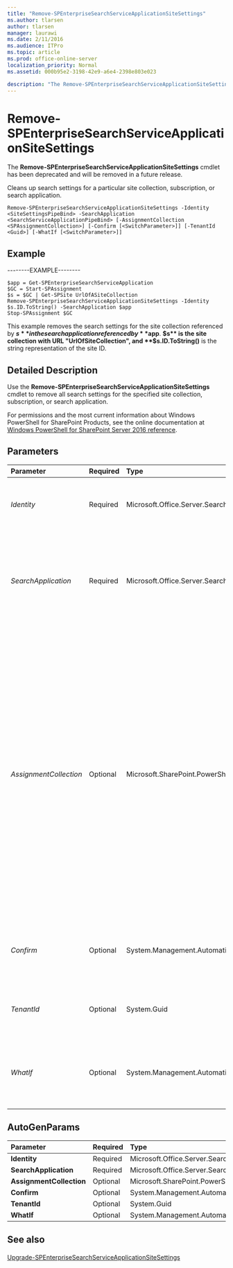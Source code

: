 ```yaml
---
title: "Remove-SPEnterpriseSearchServiceApplicationSiteSettings"
ms.author: tlarsen
author: tlarsen
manager: laurawi
ms.date: 2/11/2016
ms.audience: ITPro
ms.topic: article
ms.prod: office-online-server
localization_priority: Normal
ms.assetid: 000b95e2-3198-42e9-a6e4-2398e803e023

description: "The Remove-SPEnterpriseSearchServiceApplicationSiteSettings cmdlet has been deprecated and will be removed in a future release."
---
```


# Remove-SPEnterpriseSearchServiceApplicationSiteSettings

The **Remove-SPEnterpriseSearchServiceApplicationSiteSettings** cmdlet has been deprecated and will be removed in a future release. 
  
Cleans up search settings for a particular site collection, subscription, or search application.
  
```
Remove-SPEnterpriseSearchServiceApplicationSiteSettings -Identity <SiteSettingsPipeBind> -SearchApplication <SearchServiceApplicationPipeBind> [-AssignmentCollection <SPAssignmentCollection>] [-Confirm [<SwitchParameter>]] [-TenantId <Guid>] [-WhatIf [<SwitchParameter>]]

```

## Example

--------EXAMPLE--------
  
```
$app = Get-SPEnterpriseSearchServiceApplication
$GC = Start-SPAssignment
$s = $GC | Get-SPSite UrlOfASiteCollection
Remove-SPEnterpriseSearchServiceApplicationSiteSettings -Identity $s.ID.ToString() -SearchApplication $app
Stop-SPAssignment $GC
```

This example removes the search settings for the site collection referenced by **$s** in the search application referenced by **$app**. **$s** is the site collection with URL "UrlOfSiteCollection", and **$s.ID.ToString()** is the string representation of the site ID. 
  
## Detailed Description

Use the **Remove-SPEnterpriseSearchServiceApplicationSiteSettings** cmdlet to remove all search settings for the specified site collection, subscription, or search application. 
  
For permissions and the most current information about Windows PowerShell for SharePoint Products, see the online documentation at [Windows PowerShell for SharePoint Server 2016 reference](https://go.microsoft.com/fwlink/p/?LinkId=671715). 
  
## Parameters

|**Parameter**|**Required**|**Type**|**Description**|
|:-----|:-----|:-----|:-----|
| _Identity_ <br/> |Required  <br/> |Microsoft.Office.Server.Search.Cmdlet.SiteSettingsPipeBind  <br/> |Specifies the site collection to remove search settings from. The type must be a valid GUID, in the form 12345678-90ab-cdef-1234-567890bcdefgh.  <br/> |
| _SearchApplication_ <br/> |Required  <br/> |Microsoft.Office.Server.Search.Cmdlet.SearchServiceApplicationPipeBind  <br/> |Specifies the name of the search application. The type must be a valid GUID, in the form 12345678-90ab-cdef-1234-567890bcdefgh; a valid search application name (for example, SearchApp1); or an instance of a valid **SearchServiceApplication** object.  <br/> |
| _AssignmentCollection_ <br/> |Optional  <br/> |Microsoft.SharePoint.PowerShell.SPAssignmentCollection  <br/> |Manages objects for the purpose of proper disposal. Use of objects, such as **SPWeb** or **SPSite**, can use large amounts of memory and use of these objects in Windows PowerShell scripts requires proper memory management. Using the **SPAssignment** object, you can assign objects to a variable and dispose of the objects after they are needed to free up memory. When **SPWeb**, **SPSite**, or **SPSiteAdministration** objects are used, the objects are automatically disposed of if an assignment collection or the **Global** parameter is not used.  <br/> > [!NOTE]> When the **Global** parameter is used, all objects are contained in the global store. If objects are not immediately used, or disposed of by using the **Stop-SPAssignment** command, an out-of-memory scenario can occur.           |
| _Confirm_ <br/> |Optional  <br/> |System.Management.Automation.SwitchParameter  <br/> |Prompts you for confirmation before executing the command. For more information, type the following command: **get-help about_commonparameters** <br/> |
| _TenantId_ <br/> |Optional  <br/> |System.Guid  <br/> |Specifies the tenant from which to remove search settings. The type must be a valid GUID in the form 12345678-90ab-cdef-1234-567890bcdefgh.  <br/> |
| _WhatIf_ <br/> |Optional  <br/> |System.Management.Automation.SwitchParameter  <br/> |Displays a message that describes the effect of the command instead of executing the command. For more information, type the following command: **get-help about_commonparameters** <br/> |
   
## AutoGenParams

|**Parameter**|**Required**|**Type**|**Description**|
|:-----|:-----|:-----|:-----|
|**Identity** <br/> |Required  <br/> |Microsoft.Office.Server.Search.Cmdlet.SiteSettingsPipeBind  <br/> ||
|**SearchApplication** <br/> |Required  <br/> |Microsoft.Office.Server.Search.Cmdlet.SearchServiceApplicationPipeBind  <br/> ||
|**AssignmentCollection** <br/> |Optional  <br/> |Microsoft.SharePoint.PowerShell.SPAssignmentCollection  <br/> ||
|**Confirm** <br/> |Optional  <br/> |System.Management.Automation.SwitchParameter  <br/> ||
|**TenantId** <br/> |Optional  <br/> |System.Guid  <br/> ||
|**WhatIf** <br/> |Optional  <br/> |System.Management.Automation.SwitchParameter  <br/> ||
   
## See also

#### 

[Upgrade-SPEnterpriseSearchServiceApplicationSiteSettings](upgrade-spenterprisesearchserviceapplicationsitesettings.md)

